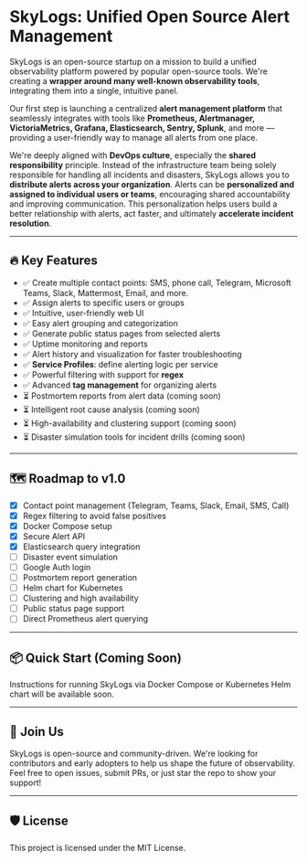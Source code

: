 # SkyLogs: Unified Open Source Alert Management

SkyLogs is an open-source startup on a mission to build a unified observability platform powered by popular open-source tools. We're creating a **wrapper around many well-known observability tools**, integrating them into a single, intuitive panel.

Our first step is launching a centralized **alert management platform** that seamlessly integrates with tools like **Prometheus, Alertmanager, VictoriaMetrics, Grafana, Elasticsearch, Sentry, Splunk**, and more — providing a user-friendly way to manage all alerts from one place.

We're deeply aligned with **DevOps culture**, especially the **shared responsibility** principle. Instead of the infrastructure team being solely responsible for handling all incidents and disasters, SkyLogs allows you to **distribute alerts across your organization**. Alerts can be **personalized and assigned to individual users or teams**, encouraging shared accountability and improving communication. This personalization helps users build a better relationship with alerts, act faster, and ultimately **accelerate incident resolution**.

---

## 🔥 Key Features

- ✅ Create multiple contact points: SMS, phone call, Telegram, Microsoft Teams, Slack, Mattermost, Email, and more.
- ✅ Assign alerts to specific users or groups
- ✅ Intuitive, user-friendly web UI
- ✅ Easy alert grouping and categorization
- ✅ Generate public status pages from selected alerts
- ✅ Uptime monitoring and reports
- ✅ Alert history and visualization for faster troubleshooting
- ✅ **Service Profiles**: define alerting logic per service
- ✅ Powerful filtering with support for **regex**
- ✅ Advanced **tag management** for organizing alerts
- ⏳ Postmortem reports from alert data (coming soon)
- ⏳ Intelligent root cause analysis (coming soon)
- ⏳ High-availability and clustering support (coming soon)
- ⏳ Disaster simulation tools for incident drills (coming soon)

---

## 🗺️ Roadmap to v1.0

- [x] Contact point management (Telegram, Teams, Slack, Email, SMS, Call)
- [x] Regex filtering to avoid false positives
- [x] Docker Compose setup
- [x] Secure Alert API
- [x] Elasticsearch query integration
- [ ] Disaster event simulation
- [ ] Google Auth login
- [ ] Postmortem report generation
- [ ] Helm chart for Kubernetes
- [ ] Clustering and high availability
- [ ] Public status page support
- [ ] Direct Prometheus alert querying

---

## 📦 Quick Start (Coming Soon)

Instructions for running SkyLogs via Docker Compose or Kubernetes Helm chart will be available soon.

---

## 📣 Join Us

SkyLogs is open-source and community-driven. We're looking for contributors and early adopters to help us shape the future of observability. Feel free to open issues, submit PRs, or just star the repo to show your support!

---

## 🛡 License

This project is licensed under the MIT License.

